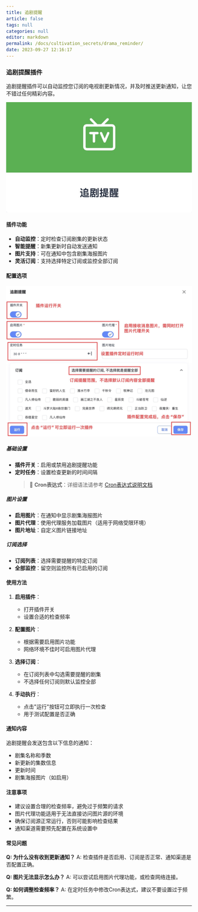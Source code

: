 ```yaml
---
title: 追剧提醒
article: false
tags: null
categories: null
editor: markdown
permalink: /docs/cultivation_secrets/drama_reminder/
date: 2023-09-27 12:16:17
---
```


### 追剧提醒插件

追剧提醒插件可以自动监控您订阅的电视剧更新情况，并及时推送更新通知，让您不错过任何精彩内容。

<div align="center"><img src="./images/xxmj/xx07.jpg" width="800"/></div>

#### 插件功能

- **自动监控**：定时检查订阅剧集的更新状态
- **智能提醒**：新集更新时自动发送通知
- **图片支持**：可在通知中包含剧集海报图片
- **灵活订阅**：支持选择特定订阅或监控全部订阅

#### 配置选项

<div align="center"><img src="./images/xxmj/xx08.jpg" width="800"/></div>

##### 基础设置

- **插件开关**：启用或禁用追剧提醒功能
- **定时任务**：设置检查更新的时间间隔
  > 📖 **Cron表达式**：详细语法请参考 [Cron表达式说明文档](/docs/other/cron_rule)

##### 图片设置

- **启用图片**：在通知中显示剧集海报图片
- **图片代理**：使用代理服务加载图片（适用于网络受限环境）
- **图片地址**：自定义图片链接地址

##### 订阅选择

- **订阅列表**：选择需要提醒的特定订阅
- **全部监控**：留空则监控所有已启用的订阅

#### 使用方法

1. **启用插件**：
   - 打开插件开关
   - 设置合适的检查频率

2. **配置图片**：
   - 根据需要启用图片功能
   - 网络环境不佳时可启用图片代理

3. **选择订阅**：
   - 在订阅列表中勾选需要提醒的剧集
   - 不选择任何订阅则默认监控全部

4. **手动执行**：
   - 点击"运行"按钮可立即执行一次检查
   - 用于测试配置是否正确

#### 通知内容

追剧提醒会发送包含以下信息的通知：
- 剧集名称和季数
- 新更新的集数信息
- 更新时间
- 剧集海报图片（如启用）

#### 注意事项

- 建议设置合理的检查频率，避免过于频繁的请求
- 图片代理功能适用于无法直接访问图片源的环境
- 确保订阅源正常运行，否则可能影响检查结果
- 通知渠道需要预先配置在系统设置中

#### 常见问题

**Q: 为什么没有收到更新通知？**
A: 检查插件是否启用、订阅是否正常、通知渠道是否配置正确。

**Q: 图片无法显示怎么办？**
A: 可以尝试启用图片代理功能，或检查网络连接。

**Q: 如何调整检查频率？**
A: 在定时任务中修改Cron表达式，建议不要设置过于频繁。

---
